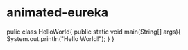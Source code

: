 # animated-eureka
pulic class HelloWorld{
public static void main(String[] args){
    System.out.println("Hello World!");
}
}
